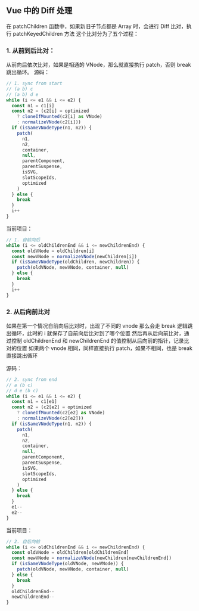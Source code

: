 ## Vue 中的 Diff 处理

在 patchChildren 函数中，如果新旧子节点都是 Array 时，会进行 Diff 比对，执行 patchKeyedChildren 方法
这个比对分为了五个过程：

### 1. 从前到后比对：

从前向后依次比对，如果是相通的 VNode，那么就直接执行 patch，否则 break 跳出循环。
源码：

```ts
// 1. sync from start
// (a b) c
// (a b) d e
while (i <= e1 && i <= e2) {
  const n1 = c1[i]
  const n2 = (c2[i] = optimized
    ? cloneIfMounted(c2[i] as VNode)
    : normalizeVNode(c2[i]))
  if (isSameVNodeType(n1, n2)) {
    patch(
      n1,
      n2,
      container,
      null,
      parentComponent,
      parentSuspense,
      isSVG,
      slotScopeIds,
      optimized
    )
  } else {
    break
  }
  i++
}
```

当前项目：

```ts
// 1. 自前向后
while (i <= oldChildrenEnd && i <= newChildrenEnd) {
  const oldVNode = oldChildren[i]
  const newVNode = normalizeVNode(newChildren[i])
  if (isSameVNodeType(oldChildren, newChildren)) {
    patch(oldVNode, newVNode, container, null)
  } else {
    break
  }
  i++
}
```

### 2. 从后向前比对

如果在第一个情况自前向后比对时，出现了不同的 vnode 那么会走 break 逻辑跳出循环，此时的 i 就保存了自前向后比对到了哪个位置
然后再从后向前比对，通过控制 oldChildrenEnd 和 newChildrenEnd 的值控制从后向前的指针，记录比对的位置
如果两个 vnode 相同，同样直接执行 patch，如果不相同，也是 break 直接跳出循环

源码：

```ts
// 2. sync from end
// a (b c)
// d e (b c)
while (i <= e1 && i <= e2) {
  const n1 = c1[e1]
  const n2 = (c2[e2] = optimized
    ? cloneIfMounted(c2[e2] as VNode)
    : normalizeVNode(c2[e2]))
  if (isSameVNodeType(n1, n2)) {
    patch(
      n1,
      n2,
      container,
      null,
      parentComponent,
      parentSuspense,
      isSVG,
      slotScopeIds,
      optimized
    )
  } else {
    break
  }
  e1--
  e2--
}
```

当前项目：

```ts
// 2. 自后向前
while (i <= oldChildrenEnd && i <= newChildrenEnd) {
  const oldVNode = oldChildren[oldChildrenEnd]
  const newVNode = normalizeVNode(newChildren[newChildrenEnd])
  if (isSameVNodeType(oldVNode, newVNode)) {
    patch(oldVNode, newVNode, container, null)
  } else {
    break
  }
  oldChildrenEnd--
  newChildrenEnd--
}
```
